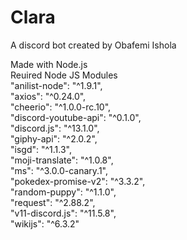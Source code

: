 # Clara
A discord bot created by Obafemi Ishola <br/>

Made with Node.js <br/>
Reuired Node JS Modules <br/>
    "anilist-node": "^1.9.1", <br/>
    "axios": "^0.24.0", <br/>
    "cheerio": "^1.0.0-rc.10", <br/>
    "discord-youtube-api": "^0.1.0", <br/>
    "discord.js": "^13.1.0", <br/>
    "giphy-api": "^2.0.2", <br/>
    "isgd": "^1.1.3", <br/>
    "moji-translate": "^1.0.8", <br/>
    "ms": "^3.0.0-canary.1", <br/>
    "pokedex-promise-v2": "^3.3.2", <br/>
    "random-puppy": "^1.1.0", <br/>
    "request": "^2.88.2", <br/>
    "v11-discord.js": "^11.5.8", <br/>
    "wikijs": "^6.3.2" <br/>
